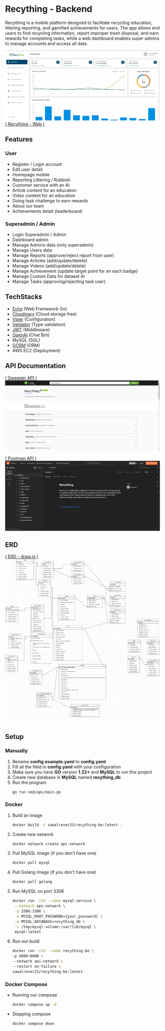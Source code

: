 # Recything - Backend

Recything is a mobile platform designed to facilitate recycling education, littering reporting, and gamified achievements for users. The app allows end users to find recycling information, report improper trash disposal, and earn rewards for completing tasks, while a web dashboard enables super admins to manage accounts and access all data.

![dashboard admin](docs/Dashboard%20-%20Website.png)
[( Recything - Web )](https://recything.netlify.app/)

## Features

### User

- Register / Login account
- Edit user detail
- Homepage mobile
- Reporting Littering / Rubbish
- Customer service with an AI
- Article content for an education
- Video content for an education
- Doing task challenge to earn rewards
- About our team
- Achievements detail (leaderboard)

### Superadmin / Admin

- Login Superadmin / Admin
- Dashboard admin
- Manage Admins data (only superadmin)
- Manage Users data
- Manage Reports (approve/reject report from user)
- Manage Articles (add/update/delete)
- Manage Videos (add/update/delete)
- Manage Achievement (update target point for an each badge)
- Manage Custom Data for dataset AI
- Manage Tasks (approving/rejecting task user)

## TechStacks

- [Echo](https://github.com/labstack/echo) (Web Framework Go)
- [Cloudinary](https://github.com/cloudinary/cloudinary-go/) (Cloud storage free)
- [Viper](https://github.com/spf13/viper) (Configuration)
- [Validator](https://github.com/go-playground/validator) (Type validation)
- [JWT](https://github.com/golang-jwt/jwt) (Middleware)
- [OpenAI](https://github.com/sashabaranov/go-openai) (Chat Bot)
- MySQL (SQL)
- [GORM](https://gorm.io/docs/) (ORM)
- AWS EC2 (Deployment)

## API Documentation

[( Swagger API )](https://recything.site/)
![Swagger](docs/Swagger.png)

[( Postman API )](https://www.postman.com/sawalrever23/workspace/capstone/collection/34865902-43aa5087-a7e3-4c4b-89b6-749fafe0a359?action=share&creator=34865902)
![Postman](docs/Postman.png)

## ERD

[( ERD - draw.io )](https://drive.google.com/file/d/1fbE-hpS4z3lMEEUfUAiL2XWvwETfgipp/view)
![ERD](docs/ERD%20Recything.drawio.png)

## Setup

### Manually

1. Rename **config.example.yaml** to **config.yaml**
2. Fill all the field in **config.yaml** with your configuration
3. Make sure you have **GO** version **1.22+** and **MySQL** to run this project
4. Create new database in **MySQL** named **recything_db**
5. Run the program
   ```bash
   go run cmd/api/main.go
   ```

### Docker

1. Build an image
   ```bash
   docker build -t sawalrever23/recything-be:latest .
   ```
2. Create new network
   ```bash
   docker network create api-network
   ```
3. Pull MySQL image (if you don't have one)
   ```bash
   docker pull mysql
   ```
4. Pull Golang image (if you don't have one)
   ```bash
   docker pull golang
   ```
5. Run MySQL on port 3306
   ```bash
   docker run -itd --name mysql-service \
    --network api-network \
    -p 3306:3306 \
    -e MYSQL_ROOT_PASSWORD={your_password} \
    -e MYSQL_DATABASE=recything_db \
    -v /tmp/mysql-volume:/var/lib/mysql \
    mysql:latest
   ```
6. Run our build
   ```bash
   docker run -itd --name recything-be \
   -p 8080:8080 \
   --network api-network \
   --restart on-failure \
   sawalrever23/recything-be:latest
   ```

### Docker Compose

- Running our compose

  ```bash
  docker compose up -d
  ```

- Stopping compose
  ```bash
  docker compose down
  ```
